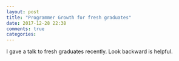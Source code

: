 ```yaml
---
layout: post
title: "Programmer Growth for fresh graduates"
date: 2017-12-28 22:38
comments: true
categories: 
---
```


I gave a talk to fresh graduates recently. Look backward is helpful.

<br/>

<div id="pdf-20171228" style="width:600px;height:400px"></div>
<script>
var options = {
  pdfOpenParams: {
  pagemode: "thumbs",
  navpanes: 0,
  toolbar: 0,
  statusbar: 0,
  view: "FitV"
  }
};
PDFObject.embed("/res/programmer-growth/201712-programmer-growth.pdf", "#pdf-20171228", options);
</script>
